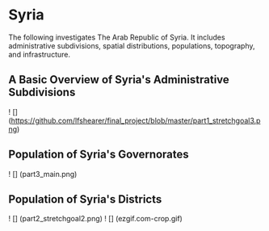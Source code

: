 # Syria
The following investigates The Arab Republic of Syria. It includes administrative subdivisions, spatial distributions, populations, topography, and infrastructure.

## A Basic Overview of Syria's Administrative Subdivisions
! [] (https://github.com/lfshearer/final_project/blob/master/part1_stretchgoal3.png)

## Population of Syria's Governorates
! [] (part3_main.png)

## Population of Syria's Districts
! [] (part2_stretchgoal2.png)
! [] (ezgif.com-crop.gif)


